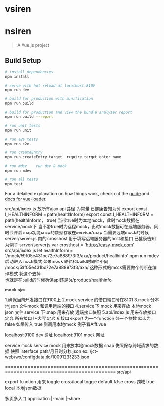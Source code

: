 # vsiren
# nsiren

> A Vue.js project

## Build Setup

``` bash
# install dependencies
npm install

# serve with hot reload at localhost:8100
npm run dev

# build for production with minification
npm run build

# build for production and view the bundle analyzer report
npm run build --report

# run unit tests
npm run unit

# run e2e tests
npm run e2e

# run createEntry
npm run createEntry target  require target enter name

# run mdev    run dev & mock
npm run mdev

# run all tests
npm test
```

For a detailed explanation on how things work, check out the [guide](http://vuejs-templates.github.io/webpack/) and [docs for vue-loader](http://vuejs.github.io/vue-loader).



src/api/index.js 放所有ajax  api 路径 为常量
已健康告知为例
export const I_HEALTHINFORM = path(healthInform)
export const I_HEALTHINFORM = path(healthInform， true)
当带true时为本地mock，此时mock数据在service/mock下
当不带true时为远程mock，此时mock数据可在远端服务器，同时会开启snap功能snap的数据存放在service/snap 
当需要远端mock的时候  server/server.js 内的 crosshost 用于填写远端服务器的host和接口
已健康告知为例子 
server/server.js
var crosshost = 'https://easy-mock.com'
src/api/index.js
let healthInform = '/mock/59f05e431bd72e7a888973f3/axa/product/healthinfo'
npm run mdev  启动进入mock模式
如果mock 路径和build时路径不同
/mock/59f05e431bd72e7a888973f3/axa/
这种形式的mock需要做个判断在编译模式 将这个去掉  
也就是在build的时候确保api还是为/product/healthinfo

mock ajax

1.确保当前开发接口在9100上
2.mock service 的借口端口号在8101
3.mock 分本地json 文件mock  和调用远端的接口 
4.service 下 mock 用来存放 本地mock json 文件
  service 下 snap 用来存放 远端接口快照 
5.api/index.js 用来存放接口定义  所有接口 I+大写 定义
6.接口 export 为一个function 带一个参数 默认为false 如果传入 true 则调用本地mock 例子看Afff.vue



localhost:9100  dev 网址
localhost:9101  mock 网址

service   mock service
mock 用来放本地mock数据
snap 快照保存跨域请求的数据 
  快照 interface path/月日时分秒.json  ex: /jdt-web/wx/configdata.do/10091233233.json

=============================================================================================
src/api

  export function 用来 toggle cross/local
  toggle default false cross 跨域
                 true  local 本地json数据







多页多入口
application
  |-main
  |-share               

